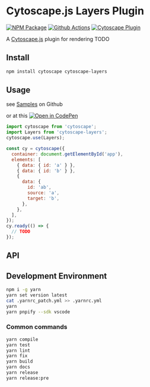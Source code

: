 # Cytoscape.js Layers Plugin

[![NPM Package][npm-image]][npm-url] [![Github Actions][github-actions-image]][github-actions-url] [![Cytoscape Plugin][cytoscape-image]][cytoscape-url]

A [Cytoscape.js](https://js.cytoscape.org) plugin for rendering TODO

## Install

```sh
npm install cytoscape cytoscape-layers
```

## Usage

see [Samples](https://github.com/sgratzl/cytoscape-layers/tree/master/samples) on Github

or at this [![Open in CodePen][codepen]](https://codepen.io/sgratzl/pen/TODO)

```js
import cytoscape from 'cytoscape';
import Layers from 'cytoscape-layers';
cytoscape.use(Layers);

const cy = cytoscape({
  container: document.getElementById('app'),
  elements: [
    { data: { id: 'a' } },
    { data: { id: 'b' } },
    {
      data: {
        id: 'ab',
        source: 'a',
        target: 'b',
      },
    },
  ],
});
cy.ready(() => {
  // TODO
});
```

## API

## Development Environment

```sh
npm i -g yarn
yarn set version latest
cat .yarnrc_patch.yml >> .yarnrc.yml
yarn
yarn pnpify --sdk vscode
```

### Common commands

```sh
yarn compile
yarn test
yarn lint
yarn fix
yarn build
yarn docs
yarn release
yarn release:pre
```

[npm-image]: https://badge.fury.io/js/cytoscape-layers.svg
[npm-url]: https://npmjs.org/package/cytoscape-layers
[github-actions-image]: https://github.com/sgratzl/cytoscape.js-layers/workflows/ci/badge.svg
[github-actions-url]: https://github.com/sgratzl/cytoscape.js-layers/actions
[cytoscape-image]: https://img.shields.io/badge/Cytoscape-plugin-yellow
[cytoscape-url]: https://js.cytoscape.org/#extensions/ui-extensions
[codepen]: https://img.shields.io/badge/CodePen-open-blue?logo=codepen
